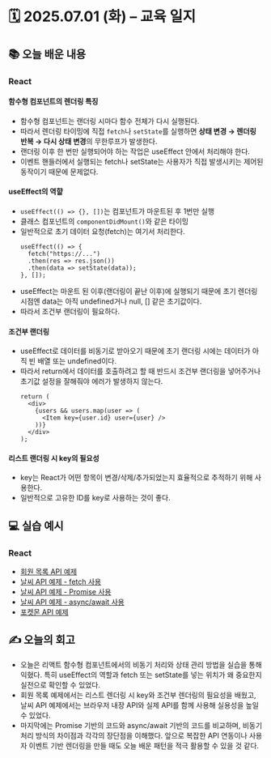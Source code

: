 # 🗓️ 2025.07.01 (화) – 교육 일지

## 📚 오늘 배운 내용

### React

#### 함수형 컴포넌트의 렌더링 특징

- 함수형 컴포넌트는 랜더링 시마다 함수 전체가 다시 실행된다.
- 따라서 렌더링 타이밍에 직접 `fetch`나 `setState`를 실행하면 **상태 변경 → 렌더링 반복 → 다시 상태 변경**의 무한루프가 발생한다.
- 랜더링 이후 한 번만 실행되어야 하는 작업은 useEffect 안에서 처리해야 한다.
- 이벤트 핸들러에서 실행되는 fetch나 setState는 사용자가 직접 발생시키는 제어된 동작이기 때문에 문제없다.

#### useEffect의 역햘

- `useEffect(() => {}, [])`는 컴포넌트가 마운트된 후 1번만 실행
- 클래스 컴포넌트의 `componentDidMount()`와 같은 타이밍
- 일반적으로 초기 데이터 요청(fetch)는 여기서 처리한다.
  ```
  useEffect(() => {
    fetch("https://...")
    .then(res => res.json())
    .then(data => setState(data));
  }, []);
  ```
- useEffect는 마운트 된 이후(랜더링이 끝난 이후)에 실행되기 때문에 초기 렌더링 시점엔 data는 아직 undefined거나 null, [] 같은 초기값이다.
- 따라서 조건부 랜더링이 필요하다.

#### 조건부 랜더링

- useEffect로 데이터를 비동기로 받아오기 때문에 초기 랜더링 시에는 데이터가 아직 빈 배열 또는 undefined이다.
- 따라서 return에서 데이터를 호출하려고 할 때 반드시 조건부 랜더링을 넣어주거나 초기값 설정을 잘해줘야 에러가 발생하지 않는다.
  ```
  return (
    <div>
      {users && users.map(user => (
        <Item key={user.id} user={user} />
      ))}
    </div>
  );
  ```

#### 리스트 랜더링 시 key의 필요성

- key는 React가 어떤 항목이 변경/삭제/추가되었는지 효율적으로 추적하기 위해 사용한다.
- 일반적으로 고유한 ID를 key로 사용하는 것이 좋다.

## 💻 실습 예시

### React

- [회원 목록 API 예제](../13_react/04_async/03_data-component/01_rendering-component-after-fetch.html)
- [날씨 API 예제 - fetch 사용](../13_react/04_async/03_data-component/02_weather.html)
- [날씨 API 예제 - Promise 사용](../13_react/04_async/03_data-component/03_weather-promise.html)
- [날씨 API 예제 - async/await 사용](../13_react/04_async/03_data-component/04_weather-async-await.html)
- [포켓몬 API 예제](../13_react/04_async/03_data-component/05_example.html)

## ✍️ 오늘의 회고

- 오늘은 리액트 함수형 컴포넌트에서의 비동기 처리와 상태 관리 방법을 실습을 통해 익혔다. 특히 useEffect의 역할과 fetch 또는 setState를 넣는 위치가 왜 중요한지 실전으로 확인할 수 있었다.
- 회원 목록 예제에서는 리스트 렌더링 시 key와 조건부 렌더링의 필요성을 배웠고, 날씨 API 예제에서는 브라우저 내장 API와 실제 API를 함께 사용해 실용성을 높일 수 있었다.
- 마지막에는 Promise 기반의 코드와 async/await 기반의 코드를 비교하며, 비동기 처리 방식의 차이점과 각각의 장단점을 이해했다.
  앞으로 복잡한 API 연동이나 사용자 이벤트 기반 렌더링을 만들 때도 오늘 배운 패턴을 적극 활용할 수 있을 것 같다.
